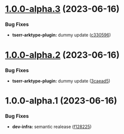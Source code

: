 # [1.0.0-alpha.3](https://github.com/typeholes/tserr/compare/tserr-arktype-plugin-v1.0.0-alpha.2...tserr-arktype-plugin-v1.0.0-alpha.3) (2023-06-16)


### Bug Fixes

* **tserr-arktype-plugin:** dummy update ([c330596](https://github.com/typeholes/tserr/commit/c33059693a115c7e0516e1a5db9d0c840de540c9))

# [1.0.0-alpha.2](https://github.com/typeholes/tserr/compare/tserr-arktype-plugin-v1.0.0-alpha.1...tserr-arktype-plugin-v1.0.0-alpha.2) (2023-06-16)


### Bug Fixes

* **tserr-arktype-plugin:** dummy update ([3caead5](https://github.com/typeholes/tserr/commit/3caead56564049375e10f0479601ec37b12f017e))

# 1.0.0-alpha.1 (2023-06-16)


### Bug Fixes

* **dev-infra:** semantic realease ([f128225](https://github.com/typeholes/tserr/commit/f128225d266438a2d9b340451492cc4d83a09842))
